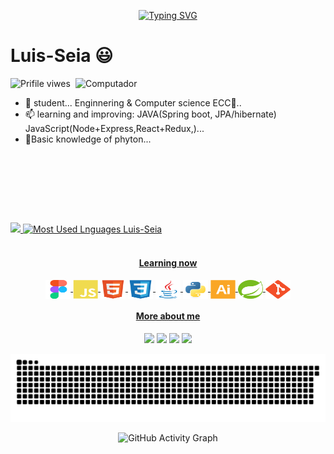 <div id="badges"  align="center">

[![Typing SVG](https://readme-typing-svg.herokuapp.com?color=63CF15&lines=Hi!+welcome+to+mt+profile)](https://git.io/typing-svg)
    
  </div>
<h1 align="left">Luis-Seia 😃</h1>
<img src="https://raw.githubusercontent.com/MicaelliMedeiros/micaellimedeiros/master/image/computer-illustration.png" min-width="400px" max-width="400px" width="400px" align= "right" alt="Computador"/>
<p align="left"> <img src="https://komarev.com/ghpvc/?username=Luis-Seia&color=yellow" alt="Prifile viwes" /> </p>

- 🔭 student... Enginnering & Computer science ECC🤖..
- 📫 learning and improving: JAVA(Spring boot, JPA/hibernate)  JavaScript(Node+Express,React+Redux,)...
- 👾Basic knowledge of phyton...

<br><br>

<br><br>
##
  <a href="https://github.com/Luis-Seia">
  <img height="177em" src="https://github-readme-stats.vercel.app/api?username=Luis-Seia&show_icons=true&theme=vision-friendly-dark&include_all_commits=true&count_private=true"/>
  <img height="177em" src="https://github-readme-stats.vercel.app/api/top-langs/?username=Luis-Seia&layout=compact&theme=vision-friendly-dark" alt="Most Used Lnguages Luis-Seia" />
</div>

<div align="center" valign="top"><br>
   <h4>Learning now</h4>
  </div>
<div align="center" valign="top">
  <img align="center" alt="Luis-Python" height="30" width="40" src="https://raw.githubusercontent.com/devicons/devicon/master/icons/figma/figma-original.svg">
  <img align="center" alt="Luis-Js" height="30" width="40" src="https://raw.githubusercontent.com/devicons/devicon/master/icons/javascript/javascript-plain.svg">
  <img align="center" alt="Luis-HTML" height="30" width="40" src="https://raw.githubusercontent.com/devicons/devicon/master/icons/html5/html5-original.svg">
  <img align="center" alt="Luis-CSS" height="30" width="40" src="https://raw.githubusercontent.com/devicons/devicon/master/icons/css3/css3-original.svg">
  <img align="center" alt="Luis--java" height="30" width="40" src="https://raw.githubusercontent.com/devicons/devicon/master/icons/java/java-original.svg">
  <img align="center" alt="Luis-Python" height="30" width="40" src="https://raw.githubusercontent.com/devicons/devicon/master/icons/python/python-original.svg">
  <img align="center" alt="Luis-" height="30" width="40" src="https://raw.githubusercontent.com/devicons/devicon/master/icons/illustrator/illustrator-plain.svg">
    <img align="center" alt="Luis-" height="30" width="40" src="https://raw.githubusercontent.com/devicons/devicon/master/icons/spring/spring-original.svg">
        <img align="center" alt="Luis-" height="30" width="40" src="https://raw.githubusercontent.com/devicons/devicon/master/icons/git/git-plain.svg">

</div>
  <div align="center" valign="top">
  <h4> More about me</h4>
  </div>
<div align="center">
  <a href="https://instagram.com/luis.seia-" target="_blank"><img src="https://img.shields.io/badge/-Instagram-%23E4405F?style=for-the-badge&logo=instagram&logoColor=white" target="_blank"></a>
 <a href="https://discord.gg/DSvXZbafD2" target="_blank"><img src="https://img.shields.io/badge/Discord-7289DA?style=for-the-badge&logo=discord&logoColor=white" target="_blank"></a> 
  <a href = "mailto:luis.seiax.com"><img src="https://img.shields.io/badge/-Gmail-%23333?style=for-the-badge&logo=gmail&logoColor=white" target="_blank"></a>
  <a href="https://www.linkedin.com/in/luis-seia-05a573237" target="_blank"><img src="https://img.shields.io/badge/-LinkedIn-%230077B5?style=for-the-badge&logo=linkedin&logoColor=white" target="_blank"></a> 
  </a>
  </div>
  
  <div align="center">
  
  ![Snake animation](https://github.com/Luis-Seia/Luis-Seia/blob/output/github-contribution-grid-snake.svg)
  </div>

<div id="badges"  align="center">

![GitHub Activity Graph](https://activity-graph.herokuapp.com/graph?username=Luis-Seia&bg_color=4444444&color=00ffff&line=00ffff&point=ffffff&area=true&hide_border=false)

</div>
